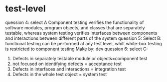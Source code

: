 # test-level
quession 4:
select A
Component testing verifies the functionality of software modules, program objects, and classes that are separately testable, whereas system testing verifies interfaces between components and interactions between different parts of the system
quession 5:
Select B: functional testing can be performed at any test level, whilt white-box testing is restricted to component testing
Make by: dev
quession 6: 
select C: 
1. Defects in separately testable module or objects=component test
2. not focused on identifying defects = acceptance test
3. Defects in interfaces and interactions = integration test
4. Defects in the whole test object = system test
